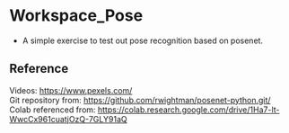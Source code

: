 # Workspace_Pose
+ A simple exercise to test out pose recognition based on posenet.
## Reference
Videos: https://www.pexels.com/
<br>
Git repository from: https://github.com/rwightman/posenet-python.git/
<br>
Colab referenced from: https://colab.research.google.com/drive/1Ha7-lt-WwcCx961cuatjOzQ-7GLY91aQ
